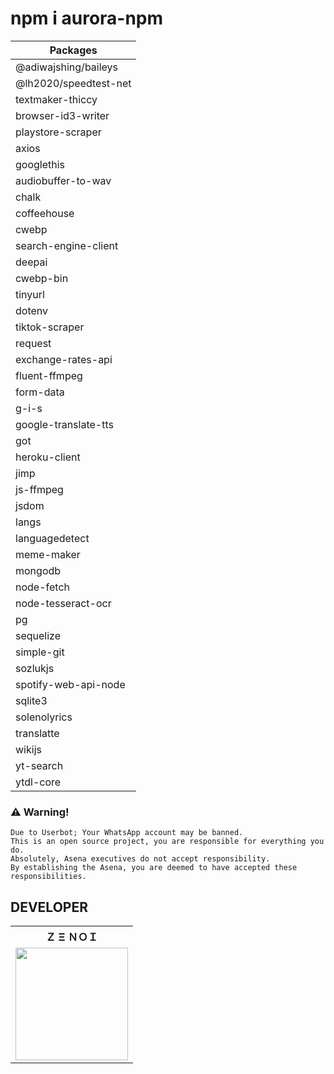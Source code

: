 # npm i aurora-npm

| Packages     |
|------------------------|
|@adiwajshing/baileys|
@lh2020/speedtest-net|   
|textmaker-thiccy|   
|browser-id3-writer|   
|playstore-scraper|   
|axios|   
|googlethis|   
|audiobuffer-to-wav|   
|chalk|   
|coffeehouse|   
|cwebp|   
|search-engine-client|   
|deepai|   
|cwebp-bin|   
|tinyurl|   
|dotenv|   
|tiktok-scraper|   
|request|   
|exchange-rates-api|   
|fluent-ffmpeg|   
|form-data|   
|g-i-s|   
|google-translate-tts|   
|got|   
|heroku-client|   
|jimp|   
|js-ffmpeg|   
|jsdom|   
|langs|   
|languagedetect|   
|meme-maker|   
|mongodb|   
|node-fetch|   
|node-tesseract-ocr|   
|pg|   
|sequelize|   
|simple-git|   
|sozlukjs|   
|spotify-web-api-node|   
|sqlite3|   
|solenolyrics|   
|translatte|   
|wikijs|   
|yt-search|   
|ytdl-core|  


### ⚠️ Warning! 
```
Due to Userbot; Your WhatsApp account may be banned.
This is an open source project, you are responsible for everything you do. 
Absolutely, Asena executives do not accept responsibility.
By establishing the Asena, you are deemed to have accepted these responsibilities.
```

## DEVELOPER

<table><tr><th>Ｚ Ξ ＮＯＩ</th></tr><tr><td><a href="https://github.com/Zenoixnoize"><img src="https://i.ibb.co/mBVtxkp/Screenshot-20220218-213033.jpg" width="180"</td></tr>
